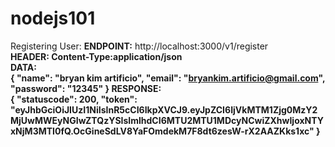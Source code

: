 # nodejs101
Registering User:
<b>ENDPOINT:</b> http://localhost:3000/v1/register<br>
<b>HEADER:<b> Content-Type:application/json<br>
<b>DATA:</b><br>
{
	"name": "bryan kim artificio",
	"email": "bryankim.artificio@gmail.com",
	"password": "12345"
}
<b>RESPONSE:</b><br>
{
    "statuscode": 200,
    "token": "eyJhbGciOiJIUzI1NiIsInR5cCI6IkpXVCJ9.eyJpZCI6IjVkMTM1Zjg0MzY2MjUwMWEyNGIwZTQzYSIsImlhdCI6MTU2MTU1MDcyNCwiZXhwIjoxNTYxNjM3MTI0fQ.OcGineSdLV8YaFOmdekM7F8dt6zesW-rX2AAZKks1xc"
}
